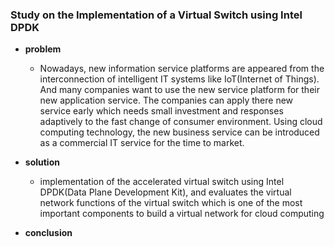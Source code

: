 ### Study on the Implementation of a Virtual Switch using Intel DPDK

- **problem**
  - Nowadays, new information service platforms are appeared from the interconnection of intelligent IT
systems like IoT(Internet of Things). And many companies want to use the new service platform for their new application service.
The companies can apply there new service early which needs small investment and responses adaptively to the fast change of
consumer environment. Using cloud computing technology, the new business service can be introduced as a commercial IT service
for the time to market.

- **solution**
  - implementation of the accelerated virtual switch using Intel DPDK(Data Plane Development Kit), and
evaluates the virtual network functions of the virtual switch which is one of the most important components to build a virtual
network for cloud computing

- **conclusion**
